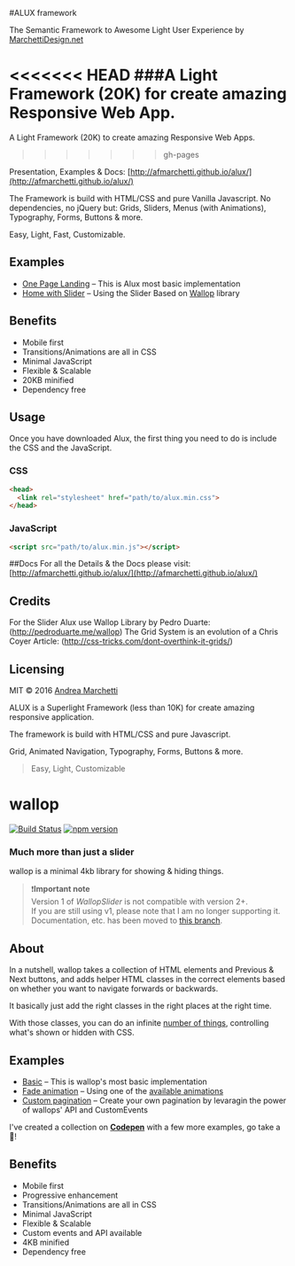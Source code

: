 #ALUX framework

The Semantic Framework to Awesome Light User Experience by [MarchettiDesign.net](http://www.marchettidesign.net/)

<<<<<<< HEAD
###A Light Framework (20K) for create amazing Responsive Web App.
=======
A Light Framework (20K) to create amazing Responsive Web Apps.
>>>>>>> gh-pages

Presentation, Examples & Docs: [http://afmarchetti.github.io/alux/](http://afmarchetti.github.io/alux/)

The Framework is build with HTML/CSS and pure Vanilla Javascript.
No dependencies, no jQuery but:
Grids, Sliders, Menus (with Animations), Typography, Forms, Buttons & more.

Easy, Light, Fast, Customizable.


## Examples
- [One Page Landing](http://afmarchetti.github.io/alux/home-semantic-onepage.html) – This is Alux most basic implementation
- [Home with Slider](http://afmarchetti.github.io/alux/home-semantic-slider.html) – Using the Slider Based on [Wallop](https://github.com/peduarte/wallop) library

## Benefits
- Mobile first
- Transitions/Animations are all in CSS
- Minimal JavaScript
- Flexible & Scalable
- 20KB minified
- Dependency free

## Usage
Once you have downloaded Alux, the first thing you need to do is include the CSS and the JavaScript.

### CSS
```html
<head>
  <link rel="stylesheet" href="path/to/alux.min.css">
</head>
```

### JavaScript
```html
<script src="path/to/alux.min.js"></script>
```

##Docs
For all the Details & the Docs please visit:[http://afmarchetti.github.io/alux/](http://afmarchetti.github.io/alux/)

## Credits
For the Slider Alux use Wallop Library by Pedro Duarte: (http://pedroduarte.me/wallop)
The Grid System is an evolution of a Chris Coyer Article: (http://css-tricks.com/dont-overthink-it-grids/)

## Licensing
MIT © 2016 [Andrea Marchetti](http://www.marchettidesign.net/)














ALUX is a Superlight Framework (less than 10K) for create amazing responsive application.

The framework is build with HTML/CSS and pure Javascript.

Grid, Animated Navigation, Typography, Forms, Buttons & more.
> Easy, Light, Customizable

# wallop
[![Build Status](https://travis-ci.org/peduarte/wallop.svg)](https://travis-ci.org/peduarte/wallop) [![npm version](https://badge.fury.io/js/wallop.svg)](http://badge.fury.io/js/wallop)

### Much more than just a slider
wallop is a minimal 4kb library for showing & hiding things.

> ❗️**Important note**️<br>
> Version 1 of *WallopSlider* is not compatible with version 2+.<br>
> If you are still using v1, please note that I am no longer supporting it.<br>
> Documentation, etc. has been moved to [this branch](https://github.com/peduarte/wallop/tree/v1).

## About
In a nutshell, wallop takes a collection of HTML elements and Previous & Next buttons, and adds helper HTML classes in the correct elements based on whether you want to navigate forwards or backwards.

It basically just add the right classes in the right places at the right time.

With those classes, you can do an infinite [number of things](#real-life-examples), controlling what's shown or hidden with CSS.

## Examples
- [Basic](http://codepen.io/peduarte/pen/pjzYpG) – This is wallop's most basic implementation
- [Fade animation](http://codepen.io/peduarte/pen/RWbORJ) – Using one of the [available animations](#adding-animations)
- [Custom pagination](http://codepen.io/peduarte/pen/bVbZLK) – Create your own pagination by levaragin the power of wallops' API and CustomEvents

I've created a collection on **[Codepen](http://codepen.io/collection/DQWmxZ/)** with a few more examples, go take a 👀!

## Benefits
- Mobile first
- Progressive enhancement
- Transitions/Animations are all in CSS
- Minimal JavaScript
- Flexible & Scalable
- Custom events and API available
- 4KB minified
- Dependency free

